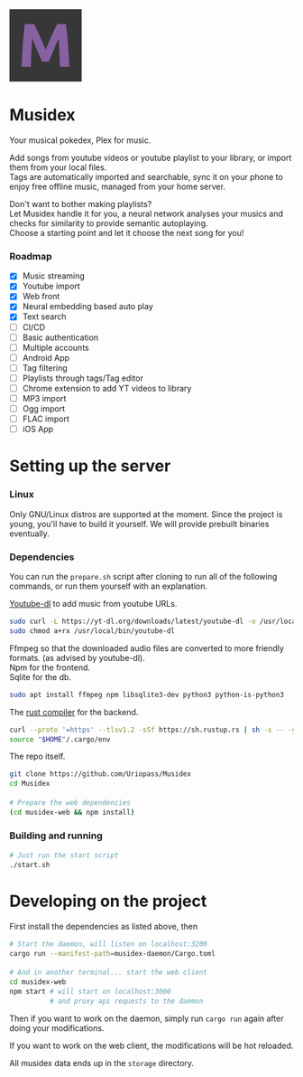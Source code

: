 <img alt="Musidex logo, a capital letter M" height="128" src="musidex-web/public/musidex_logo.png" width="128"/>

# Musidex
Your musical pokedex, Plex for music.

Add songs from youtube videos or youtube playlist to your library,
or import them from your local files.  
Tags are automatically imported and searchable,
sync it on your phone to enjoy free offline music, managed from your home server.

Don't want to bother making playlists?  
Let Musidex handle it for you, a neural network analyses your musics and checks for similarity
to provide semantic autoplaying.  
Choose a starting point and let it choose the next song for you!

### Roadmap


- [x] Music streaming
- [x] Youtube import
- [x] Web front
- [x] Neural embedding based auto play
- [x] Text search
- [ ] CI/CD
- [ ] Basic authentication
- [ ] Multiple accounts
- [ ] Android App
- [ ] Tag filtering
- [ ] Playlists through tags/Tag editor
- [ ] Chrome extension to add YT videos to library
- [ ] MP3 import
- [ ] Ogg import
- [ ] FLAC import
- [ ] iOS App

# Setting up the server

### Linux

Only GNU/Linux distros are supported at the moment.
Since the project is young, you'll have to build it yourself.
We will provide prebuilt binaries eventually.

### Dependencies

You can run the `prepare.sh` script after cloning to run all of the following commands,
or run them yourself with an explanation.

[Youtube-dl](http://ytdl-org.github.io/youtube-dl/download.html) to add music from youtube URLs.

```bash
sudo curl -L https://yt-dl.org/downloads/latest/youtube-dl -o /usr/local/bin/youtube-dl
sudo chmod a+rx /usr/local/bin/youtube-dl
```

Ffmpeg so that the downloaded audio files are converted to more friendly formats. (as advised by youtube-dl).  
Npm for the frontend.  
Sqlite for the db.
```bash
sudo apt install ffmpeg npm libsqlite3-dev python3 python-is-python3
```

The [rust compiler](https://www.rust-lang.org/tools/install) for the backend.

```bash
curl --proto '=https' --tlsv1.2 -sSf https://sh.rustup.rs | sh -s -- -y
source "$HOME"/.cargo/env
```

The repo itself.

```bash
git clone https://github.com/Uriopass/Musidex
cd Musidex

# Prepare the web dependencies
(cd musidex-web && npm install)
```

### Building and running

```bash
# Just run the start script
./start.sh
```

# Developing on the project

First install the dependencies as listed above, then

```bash
# Start the daemon, will listen on localhost:3200
cargo run --manifest-path=musidex-daemon/Cargo.toml

# And in another terminal... start the web client
cd musidex-web
npm start # will start on localhost:3000 
          # and proxy api requests to the daemon
```

Then if you want to work on the daemon,
simply run `cargo run` again after doing your modifications.

If you want to work on the web client,
the modifications will be hot reloaded.

All musidex data ends up in the `storage` directory.
